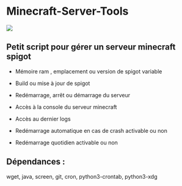 # Minecraft-Server-Tools
![](https://libertycraft.fr/wp-content/uploads/2018/10/Capture-d’écran-du-2018-10-09-23-20-37.png)
## Petit script pour gérer un serveur minecraft spigot

*  Mémoire ram , emplacement ou version de spigot variable

*  Build ou mise à jour de spigot

*  Redémarrage, arrêt ou démarrage du serveur
 
*  Accès à la console du serveur minecraft
 
*  Accès au dernier logs
 
*  Redémarrage automatique en cas de crash activable ou non

*  Redémarrage quotidien activable ou non

## Dépendances :

wget, java, screen, git, cron, python3-crontab, python3-xdg

